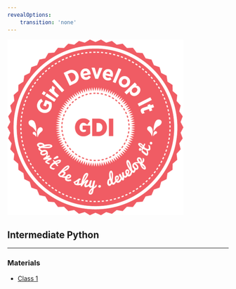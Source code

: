 ```yaml
---
revealOptions:
    transition: 'none'
---
```


<img src="static/images/circle-gdi-logo.png" alt="GDI logo">

## Intermediate Python

---

### Materials

* [Class 1](class1.html)
<!-- * [Class 2](class2.html) -->
<!-- * [Class 3](class3.html) -->
<!-- * [Class 4](class4.html) -->

